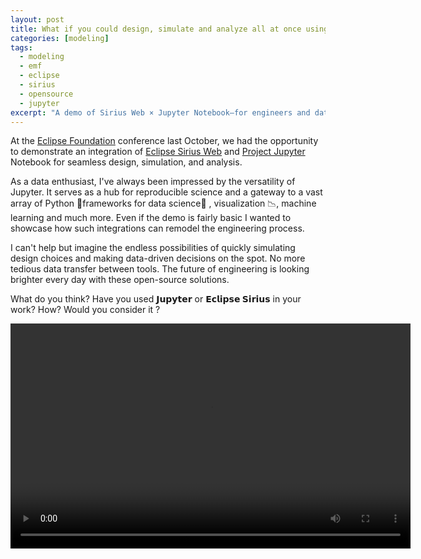 ```yaml
---
layout: post
title: What if you could design, simulate and analyze all at once using Open-Source solutions?
categories: [modeling]
tags:
  - modeling
  - emf
  - eclipse
  - sirius
  - opensource
  - jupyter
excerpt: "A demo of Sirius Web × Jupyter Notebook—for engineers and data‑minded teams—showing why live design, simulation, and analysis together can transform workflows now."
---
```



At the [Eclipse Foundation](https://www.eclipse.dev/) conference last October, we had the opportunity to demonstrate an integration of [Eclipse Sirius Web](https://www.eclipse.dev/sirius/sirius-web.html) and [Project Jupyter](https://jupyter.org/) Notebook for seamless design, simulation, and analysis.



As a data enthusiast, I've always been impressed by the versatility of Jupyter. It serves as a hub for reproducible science and a gateway to a vast array of Python 🐍frameworks for data science🔢 , visualization 📉, machine learning and much more.
Even if the demo is fairly basic I wanted to showcase how such integrations can remodel the engineering process. 



I can't help but imagine the endless possibilities of quickly simulating design choices and making data-driven decisions on the spot. No more tedious data transfer between tools. The future of engineering is looking brighter every day with these open-source solutions.



What do you think? Have you used **𝗝𝘂𝗽𝘆𝘁𝗲𝗿** or **𝗘𝗰𝗹𝗶𝗽𝘀𝗲 𝗦𝗶𝗿𝗶𝘂𝘀** in your work? How? Would you consider it ?

<video width="640" height="360" controls><source src="{{ site.url }}/media/SiriusWeb and JupyterNotebook.mp4">Your browser does not support the video tag.</video>



